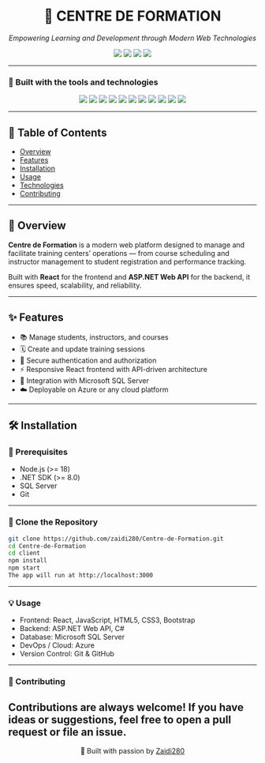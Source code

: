 <h1 align="center">🏫 CENTRE DE FORMATION</h1>

<p align="center"><em>Empowering Learning and Development through Modern Web Technologies</em></p>

<p align="center">
  <img src="https://img.shields.io/github/last-commit/zaidi280/Centre-de-Formation?color=6f42c1&label=last%20commit" />
  <img src="https://img.shields.io/github/languages/top/zaidi280/Centre-de-Formation?color=1abc9c&label=main%20language" />
  <img src="https://img.shields.io/github/languages/count/zaidi280/Centre-de-Formation?color=3498db&label=languages" />
  <img src="https://img.shields.io/github/languages/code-size/zaidi280/Centre-de-Formation?color=ff69b4&label=code%20size" />
</p>

---

### 🧰 Built with the tools and technologies

<p align="center">
  <img src="https://img.shields.io/badge/React-61DAFB?style=for-the-badge&logo=react&logoColor=black" />
  <img src="https://img.shields.io/badge/ASP.NET-512BD4?style=for-the-badge&logo=.net&logoColor=white" />
  <img src="https://img.shields.io/badge/C%23-239120?style=for-the-badge&logo=c-sharp&logoColor=white" />
  <img src="https://img.shields.io/badge/JavaScript-F7DF1E?style=for-the-badge&logo=javascript&logoColor=black" />
  <img src="https://img.shields.io/badge/HTML5-E34F26?style=for-the-badge&logo=html5&logoColor=white" />
  <img src="https://img.shields.io/badge/CSS3-1572B6?style=for-the-badge&logo=css3&logoColor=white" />
  <img src="https://img.shields.io/badge/Bootstrap-7952B3?style=for-the-badge&logo=bootstrap&logoColor=white" />
  <img src="https://img.shields.io/badge/REST%20API-005571?style=for-the-badge&logo=swagger&logoColor=white" />
  <img src="https://img.shields.io/badge/SQL%20Server-CC2927?style=for-the-badge&logo=microsoftsqlserver&logoColor=white" />
  <img src="https://img.shields.io/badge/Azure-0078D7?style=for-the-badge&logo=microsoftazure&logoColor=white" />
  <img src="https://img.shields.io/badge/GitHub-181717?style=for-the-badge&logo=github&logoColor=white" />
</p>

---

## 📘 Table of Contents

- [Overview](#overview)
- [Features](#features)
- [Installation](#installation)
- [Usage](#usage)
- [Technologies](#technologies)
- [Contributing](#contributing)


---

## 🧩 Overview

**Centre de Formation** is a modern web platform designed to manage and facilitate training centers’ operations — from course scheduling and instructor management to student registration and performance tracking.  

Built with **React** for the frontend and **ASP.NET Web API** for the backend, it ensures speed, scalability, and reliability.

---

## ✨ Features

- 📚 Manage students, instructors, and courses  
- 🗓️ Create and update training sessions  
- 🔐 Secure authentication and authorization  
- ⚡ Responsive React frontend with API-driven architecture  
- 🧩 Integration with Microsoft SQL Server  
- ☁️ Deployable on Azure or any cloud platform  

---

## 🛠️ Installation

### 🧭 Prerequisites

- Node.js (>= 18)
- .NET SDK (>= 8.0)
- SQL Server
- Git

---

### 🧩 Clone the Repository

```bash
git clone https://github.com/zaidi280/Centre-de-Formation.git
cd Centre-de-Formation
cd client
npm install
npm start
The app will run at http://localhost:3000
```
---

### 💡 Usage
- Frontend: React, JavaScript, HTML5, CSS3, Bootstrap
- Backend: ASP.NET Web API, C#
- Database: Microsoft SQL Server
- DevOps / Cloud: Azure
- Version Control: Git & GitHub

---

### 🤝 Contributing
Contributions are always welcome!
If you have ideas or suggestions, feel free to open a pull request or file an issue.
---
<p align="center">💙 Built with passion by <a href="https://github.com/zaidi280">Zaidi280</a></p>
